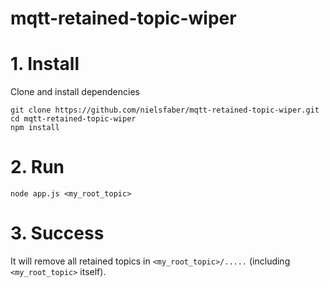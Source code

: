 # mqtt-retained-topic-wiper

# 1. Install
Clone and install dependencies
```
git clone https://github.com/nielsfaber/mqtt-retained-topic-wiper.git
cd mqtt-retained-topic-wiper
npm install
```

# 2. Run
```
node app.js <my_root_topic>
```

# 3. Success

It will remove all retained topics in `<my_root_topic>/.....` (including `<my_root_topic>` itself).
